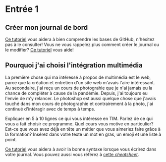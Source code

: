 # Entrée 1
## Créer mon journal de bord
[Ce tutoriel](https://guides.github.com/activities/hello-world/) vous aidera à bien comprendre les bases de GitHub, n'hésitez pas à le consulter!
Vous ne vous rappelez plus comment créer le journal ou le modifier? [Ce tutoriel](https://youtu.be/lX3bpuLK_Sg) vous aide! 

## Pourquoi j'ai choisi l'intégration multimédia
La première chose qui ma intéressé à propos de multimédia est le web, parce que la création et entretien d'un site web m'avais l'aire intéressant.
Au secondaire, j'ai reçu un cours de photograhie que je n'ai jamais eu la chance de compléter à cause de la pandémie. Depuis, j'ai toujours eu l'envie de m'y relancer. 
Le photoshop est aussi quelque chose que j'avais touché dans mon cours de photographie et contrairement à la photo, j'ai continué d'intéragir avec de temps à temps.

Expliquer en 5 à 10 lignes ce qui vous intéresse en TIM. Parlez de ce qui vous a fait choisir ce programme. Quel cours vous motive en particulier? Est-ce que vous avez déjà en tête un métier que vous aimeriez faire grâce à la formation? Insérez dans votre texte un mot en gras, un emoji et une liste à point. 

[Ce tutoriel](https://guides.github.com/features/mastering-markdown/) vous aidera à avoir la bonne syntaxe lorsque vous écrirez dans votre journal. Vous pouvez aussi vous référez à [cette *cheatsheet*](https://github.com/tchapi/markdown-cheatsheet/blob/master/README.md). 



